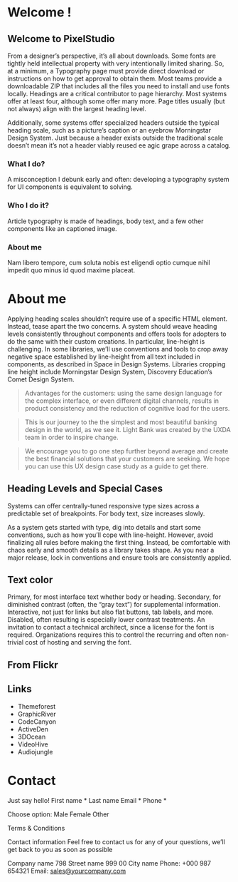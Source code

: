 # Welcome !

## Welcome to PixelStudio

From a designer’s perspective, it’s all about downloads. Some fonts are tightly held intellectual property with very intentionally limited sharing. So, at a minimum, a Typography page must provide direct download or instructions on how to get approval to obtain them. Most teams provide a downloadable ZIP that includes all the files you need to install and use fonts locally. Headings are a critical contributor to page hierarchy. Most systems offer at least four, although some offer many more. Page titles usually (but not always) align with the largest heading level.

Additionally, some systems offer specialized headers outside the typical heading scale, such as a picture’s caption or an eyebrow Morningstar Design System. Just because a header exists outside the traditional scale doesn’t mean it’s not a header viably reused ee agic grape across a catalog.

### What I do?
A misconception I debunk early and often: developing a typography system for UI components is equivalent to solving.

### Who I do it?
Article typography is made of headings, body text, and a few other components like an captioned image.

### About me
Nam libero tempore, cum soluta nobis est eligendi optio cumque nihil impedit quo minus id quod maxime placeat.

# About me
Applying heading scales shouldn’t require use of a specific HTML element. Instead, tease apart the two concerns. A system should weave heading levels consistently throughout components and offers tools for adopters to do the same with their custom creations. In particular, line-height is challenging. In some libraries, we’ll use conventions and tools to crop away negative space established by line-height from all text included in components, as described in Space in Design Systems. Libraries cropping line height include Morningstar Design System, Discovery Education’s Comet Design System.

> Advantages for the customers: using the same design language for the complex interface, or even different digital channels, results in product consistency and the reduction of cognitive load for the users.

> This is our journey to the the simplest and most beautiful banking design in the world, as we see it. Light Bank was created by the UXDA team in order to inspire change.

> We encourage you to go one step further beyond average and create the best financial solutions that your customers are seeking. We hope you can use this UX design case study as a guide to get there.

## Heading Levels and Special Cases
Systems can offer centrally-tuned responsive type sizes across a predictable set of breakpoints. For body text, size increases slowly.

As a system gets started with type, dig into details and start some conventions, such as how you’ll cope with line-height. However, avoid finalizing all rules before making the first thing. Instead, be comfortable with chaos early and smooth details as a library takes shape. As you near a major release, lock in conventions and ensure tools are consistently applied.

## Text color
Primary, for most interface text whether body or heading.
Secondary, for diminished contrast (often, the “gray text”) for supplemental information.
Interactive, not just for links but also flat buttons, tab labels, and more.
Disabled, often resulting is especially lower contrast treatments.
An invitation to contact a technical architect, since a license for the font is required. Organizations requires this to control the recurring and often non-trivial cost of hosting and serving the font.

## From Flickr

## Links
* Themeforest
*  GraphicRiver
*  CodeCanyon
*  ActiveDen
*  3DOcean
*  VideoHive
*  Audiojungle

# Contact
Just say hello!
First name *
Last name
Email *
Phone *

Choose option:
Male
Female
Other

Terms & Conditions

Contact information
Feel free to contact us for any of your questions, we’ll get back to you as soon as possible

Company name
798 Street name
999 00 City name
Phone: +000 987 654321
Email: sales@yourcompany.com